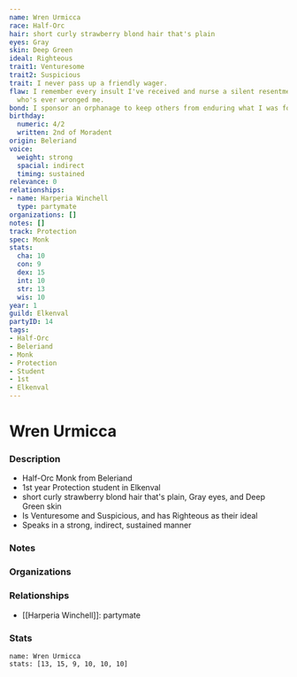 ```yaml
---
name: Wren Urmicca
race: Half-Orc
hair: short curly strawberry blond hair that's plain
eyes: Gray
skin: Deep Green
ideal: Righteous
trait1: Venturesome
trait2: Suspicious
trait: I never pass up a friendly wager.
flaw: I remember every insult I've received and nurse a silent resentment toward anyone
  who's ever wronged me.
bond: I sponsor an orphanage to keep others from enduring what I was forced to endure.
birthday:
  numeric: 4/2
  written: 2nd of Moradent
origin: Beleriand
voice:
  weight: strong
  spacial: indirect
  timing: sustained
relevance: 0
relationships:
- name: Harperia Winchell
  type: partymate
organizations: []
notes: []
track: Protection
spec: Monk
stats:
  cha: 10
  con: 9
  dex: 15
  int: 10
  str: 13
  wis: 10
year: 1
guild: Elkenval
partyID: 14
tags:
- Half-Orc
- Beleriand
- Monk
- Protection
- Student
- 1st
- Elkenval
---
```

# Wren Urmicca
### Description
- Half-Orc Monk from Beleriand
- 1st year Protection student in Elkenval
- short curly strawberry blond hair that's plain, Gray eyes, and Deep Green skin
- Is Venturesome and Suspicious, and has Righteous as their ideal
- Speaks in a strong, indirect, sustained manner

### Notes

### Organizations

### Relationships
- [[Harperia Winchell]]: partymate

### Stats
```statblock
name: Wren Urmicca
stats: [13, 15, 9, 10, 10, 10]
```